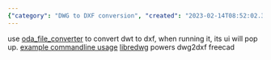 ```yaml
---
{"category": "DWG to DXF conversion", "created": "2023-02-14T08:52:02.347Z", "date": "2023-02-14 08:52:02", "description": "This text offers step-by-step guidance on how to convert Autocad DWG files into DXF format utilizing the ODA File Converter tool and retrieve text from DWG files with LibreDWG. It also provides an example of command-line usage and a link to FreeCAD for further exploration.", "modified": "2023-02-14T08:58:48.122Z", "tags": ["Autocad", "DWG to DXF conversion", "ODA File Converter", "LibreDWG", "Text extraction", "FreeCAD", "Command-line usage"], "title": "autocad dwg to dxf, extract text from dwg files"}
---
```

use [oda_file_converter](https://www.opendesign.com/guestfiles/oda_file_converter) to convert dwt to dxf, when running it, its ui will pop up. [example commandline usage](https://github.com/oddworldng/dwg_to_dxf/blob/master/dwg_to_dxf.py)
[libredwg](https://libreplanet.org/wiki/Group:LibreDWG) powers dwg2dxf
freecad
